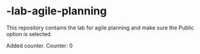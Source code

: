 # -lab-agile-planning
This repository contains the lab for agile planning and make sure the Public option is selected.

Added counter.
Counter: 0
